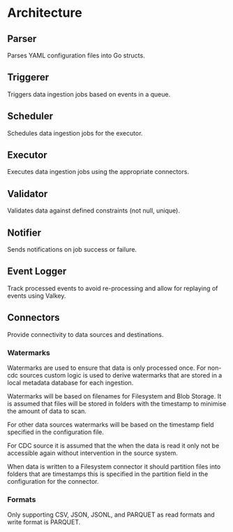 # Architecture

## Parser

Parses YAML configuration files into Go structs.

## Triggerer

Triggers data ingestion jobs based on events in a queue.

## Scheduler

Schedules data ingestion jobs for the executor.

## Executor

Executes data ingestion jobs using the appropriate connectors.

## Validator

Validates data against defined constraints (not null, unique).

## Notifier

Sends notifications on job success or failure.

## Event Logger

Track processed events to avoid re-processing and allow for replaying of
events using Valkey.

## Connectors

Provide connectivity to data sources and destinations.

### Watermarks

Watermarks are used to ensure that data is only processed once. For non-cdc
sources custom logic is used to derive watermarks that are stored in a local
metadata database for each ingestion.

Watermarks will be based on filenames for Filesystem and Blob Storage. It is
assumed that files will be stored in folders with the timestamp to minimise the
amount of data to scan.

For other data sources watermarks will be based on the timestamp field
specified in the configuration file.

For CDC source it is assumed that the when the data is read it only not be
accessible again without intervention in the source system.

When data is written to a Filesystem connector it should partition files into
folders that are timestamps this is specified in the partition field in the
configuration for the connector.

### Formats

Only supporting CSV, JSON, JSONL, and PARQUET as read formats and write format
is PARQUET.
